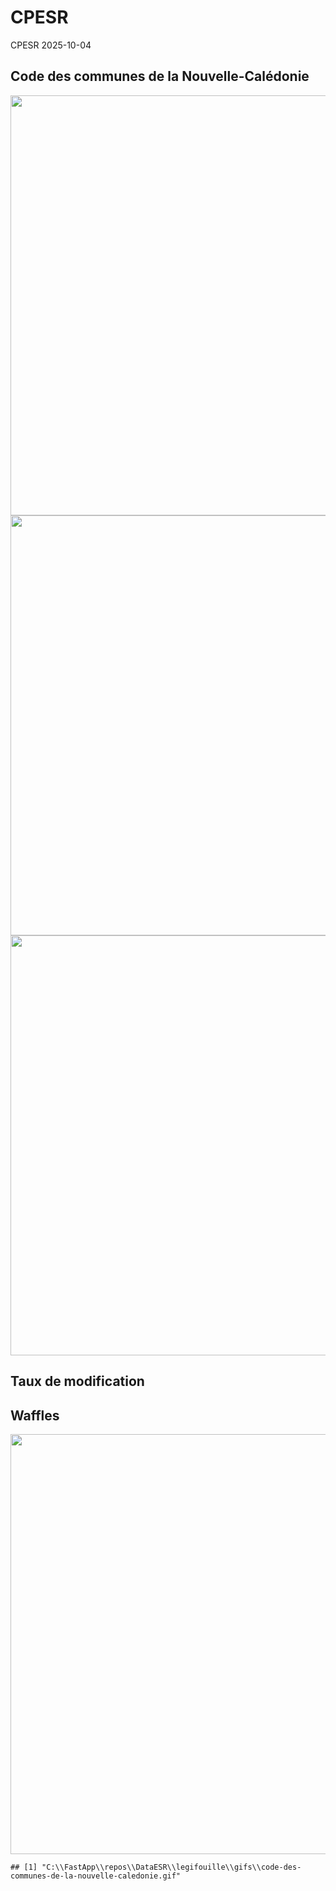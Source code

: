 CPESR
================
CPESR
2025-10-04

## Code des communes de la Nouvelle-Calédonie

<img src="C:/FastApp/repos/DataESR/legifouille/codes/code-des-communes-de-la-nouvelle-caledonie/legifouille-code_files/figure-gfm/versions-1.png" width="672" />

<img src="C:/FastApp/repos/DataESR/legifouille/codes/code-des-communes-de-la-nouvelle-caledonie/legifouille-code_files/figure-gfm/modifications-1.png" width="672" />
<img src="C:/FastApp/repos/DataESR/legifouille/codes/code-des-communes-de-la-nouvelle-caledonie/legifouille-code_files/figure-gfm/taille_modifications-1.png" width="672" />

## Taux de modification

## Waffles

<img src="C:/FastApp/repos/DataESR/legifouille/codes/code-des-communes-de-la-nouvelle-caledonie/legifouille-code_files/figure-gfm/unnamed-chunk-4-1.png" width="672" />

    ## [1] "C:\\FastApp\\repos\\DataESR\\legifouille\\gifs\\code-des-communes-de-la-nouvelle-caledonie.gif"
